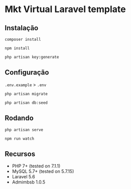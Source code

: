 # Mkt Virtual Laravel template

## Instalação

`composer install`

`npm install`

`php artisan key:generate`

## Configuração

`.env.example` > `.env`

`php artisan migrate`

`php artisan db:seed`

## Rodando

`php artisan serve`

`npm run watch`

## Recursos
* PHP 7+ (tested on 7.1.1)
* MySQL 5.7+ (tested on 5.7.15)
* Laravel 5.6
* Admimbsb 1.0.5

